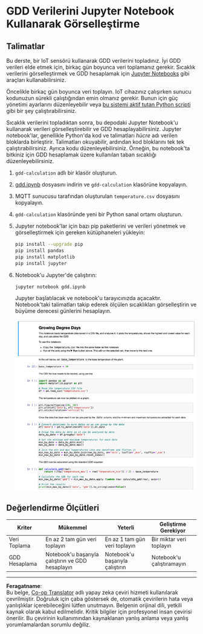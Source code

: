<!--
CO_OP_TRANSLATOR_METADATA:
{
  "original_hash": "1e21b012c6685f8bf73e0e76cdca3347",
  "translation_date": "2025-08-28T04:12:55+00:00",
  "source_file": "2-farm/lessons/1-predict-plant-growth/assignment.md",
  "language_code": "tr"
}
-->
# GDD Verilerini Jupyter Notebook Kullanarak Görselleştirme

## Talimatlar

Bu derste, bir IoT sensörü kullanarak GDD verilerini topladınız. İyi GDD verileri elde etmek için, birkaç gün boyunca veri toplamanız gerekir. Sıcaklık verilerini görselleştirmek ve GDD hesaplamak için [Jupyter Notebooks](https://jupyter.org) gibi araçları kullanabilirsiniz.

Öncelikle birkaç gün boyunca veri toplayın. IoT cihazınız çalışırken sunucu kodunuzun sürekli çalıştığından emin olmanız gerekir. Bunun için güç yönetimi ayarlarını düzenleyebilir veya [bu sistemi aktif tutan Python scripti](https://github.com/jaqsparow/keep-system-active) gibi bir şey çalıştırabilirsiniz.

Sıcaklık verilerini topladıktan sonra, bu depodaki Jupyter Notebook'u kullanarak verileri görselleştirebilir ve GDD hesaplayabilirsiniz. Jupyter notebook'lar, genellikle Python'da kod ve talimatları *hücre* adı verilen bloklarda birleştirir. Talimatları okuyabilir, ardından kod bloklarını tek tek çalıştırabilirsiniz. Ayrıca kodu düzenleyebilirsiniz. Örneğin, bu notebook'ta bitkiniz için GDD hesaplamak üzere kullanılan taban sıcaklığı düzenleyebilirsiniz.

1. `gdd-calculation` adlı bir klasör oluşturun.

1. [gdd.ipynb](./code-notebook/gdd.ipynb) dosyasını indirin ve `gdd-calculation` klasörüne kopyalayın.

1. MQTT sunucusu tarafından oluşturulan `temperature.csv` dosyasını kopyalayın.

1. `gdd-calculation` klasöründe yeni bir Python sanal ortamı oluşturun.

1. Jupyter notebook'lar için bazı pip paketlerini ve verileri yönetmek ve görselleştirmek için gereken kütüphaneleri yükleyin:

    ```sh
    pip install --upgrade pip
    pip install pandas
    pip install matplotlib
    pip install jupyter
    ```

1. Notebook'u Jupyter'de çalıştırın:

    ```sh
    jupyter notebook gdd.ipynb
    ```

    Jupyter başlatılacak ve notebook'u tarayıcınızda açacaktır. Notebook'taki talimatları takip ederek ölçülen sıcaklıkları görselleştirin ve büyüme derecesi günlerini hesaplayın.

    ![Jupyter notebook](../../../../../translated_images/gdd-jupyter-notebook.c5b52cf21094f158a61f47f455490fd95f1729777ff90861a4521820bf354cdc.tr.png)

## Değerlendirme Ölçütleri

| Kriter | Mükemmel | Yeterli | Geliştirme Gerekiyor |
| ------- | -------- | ------- | -------------------- |
| Veri Toplama | En az 2 tam gün veri toplayın | En az 1 tam gün veri toplayın | Bir miktar veri toplayın |
| GDD Hesaplama | Notebook'u başarıyla çalıştırın ve GDD hesaplayın | Notebook'u başarıyla çalıştırın | Notebook'u çalıştıramayın |

---

**Feragatname**:  
Bu belge, [Co-op Translator](https://github.com/Azure/co-op-translator) adlı yapay zeka çeviri hizmeti kullanılarak çevrilmiştir. Doğruluk için çaba göstersek de, otomatik çevirilerin hata veya yanlışlıklar içerebileceğini lütfen unutmayın. Belgenin orijinal dili, yetkili kaynak olarak kabul edilmelidir. Kritik bilgiler için profesyonel insan çevirisi önerilir. Bu çevirinin kullanımından kaynaklanan yanlış anlama veya yanlış yorumlamalardan sorumlu değiliz.